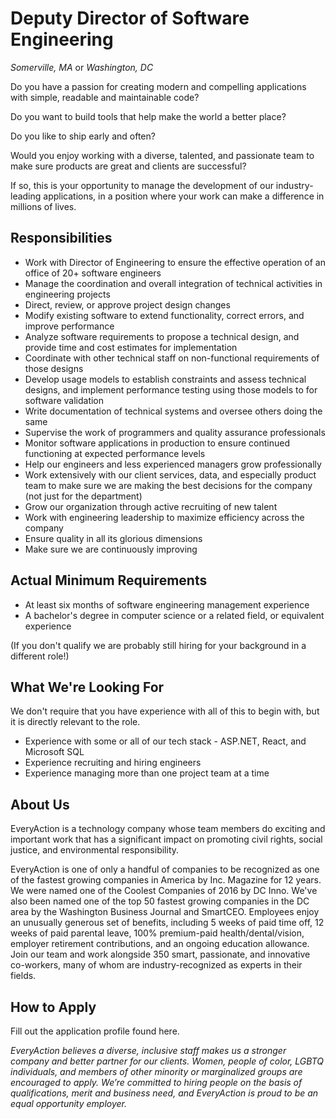 # Deputy Director of Software Engineering

*Somerville, MA* or *Washington, DC*

Do you have a passion for creating modern and compelling applications with simple, readable and maintainable code?

Do you want to build tools that help make the world a better place?

Do you like to ship early and often?

Would you enjoy working with a diverse, talented, and passionate team to make sure products are great and clients are successful?

If so, this is your opportunity to manage the development of our industry-leading applications, in a position where your work can make a difference in millions of lives.

## Responsibilities

* Work with Director of Engineering to ensure the effective operation of an office of 20+ software engineers
* Manage the coordination and overall integration of technical activities in engineering projects
* Direct, review, or approve project design changes
* Modify existing software to extend functionality, correct errors, and improve performance
* Analyze software requirements to propose a technical design, and provide time and cost estimates for implementation
* Coordinate with other technical staff on non-functional requirements of those designs
* Develop usage models to establish constraints and assess technical designs, and implement performance testing using those models to for software validation
* Write documentation of technical systems and oversee others doing the same
* Supervise the work of programmers and quality assurance professionals
* Monitor software applications in production to ensure continued functioning at expected performance levels
* Help our engineers and less experienced managers grow professionally
* Work extensively with our client services, data, and especially product team to make sure we are making the best decisions for the company (not just for the department)
* Grow our organization through active recruiting of new talent
* Work with engineering leadership to maximize efficiency across the company
* Ensure quality in all its glorious dimensions
* Make sure we are continuously improving

## Actual Minimum Requirements

* At least six months of software engineering management experience
* A bachelor's degree in computer science or a related field, or equivalent experience

(If you don't qualify we are probably still hiring for your background in a different role!)

## What We're Looking For

We don't require that you have experience with all of this to begin with, but it is directly relevant to the role.

* Experience with some or all of our tech stack - ASP.NET, React, and Microsoft SQL
* Experience recruiting and hiring engineers
* Experience managing more than one project team at a time

## About Us

EveryAction is a technology company whose team members do exciting and important work that has a significant impact on promoting civil rights, social justice, and environmental responsibility.

EveryAction is one of only a handful of companies to be recognized as one of the fastest growing companies in America by Inc. Magazine for 12 years. We were named one of the Coolest Companies of 2016 by DC Inno. We've also been named one of the top 50 fastest growing companies in the DC area by the Washington Business Journal and SmartCEO. Employees enjoy an unusually generous set of benefits, including 5 weeks of paid time off, 12 weeks of paid parental leave, 100% premium-paid health/dental/vision, employer retirement contributions, and an ongoing education allowance. Join our team and work alongside 350 smart, passionate, and innovative co-workers, many of whom are industry-recognized as experts in their fields.

## How to Apply

Fill out the application profile found here.

*EveryAction believes a diverse, inclusive staff makes us a stronger company and better partner for our clients. Women, people of color, LGBTQ individuals, and members of other minority or marginalized groups are encouraged to apply. We’re committed to hiring people on the basis of qualifications, merit and business need, and EveryAction is proud to be an equal opportunity employer.*
